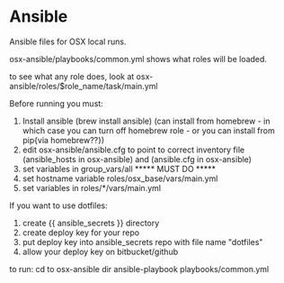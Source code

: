# Ansible
Ansible files for OSX local runs.

osx-ansible/playbooks/common.yml shows what roles will be loaded.

to see what any role does, look at osx-ansible/roles/$role_name/task/main.yml

Before running you must:
1.  Install ansible (brew install ansible) (can install from homebrew - in which case you can turn off homebrew role - or you can install from pip{via homebrew??})
2.  edit osx-ansible/ansible.cfg to point to correct inventory file (ansible_hosts in osx-ansible) and (ansible.cfg in osx-ansible)
3.  set variables in group_vars/all ***** MUST DO *****
4.  set hostname variable roles/osx_base/vars/main.yml
5.  set variables in roles/*/vars/main.yml

If you want to use dotfiles:

1.  create {{ ansible_secrets }} directory
2.  create deploy key for your repo
3.  put deploy key into ansible_secrets repo with file name "dotfiles"
4.  allow your deploy key on bitbucket/github


to run: 
cd to osx-ansible dir
ansible-playbook playbooks/common.yml
